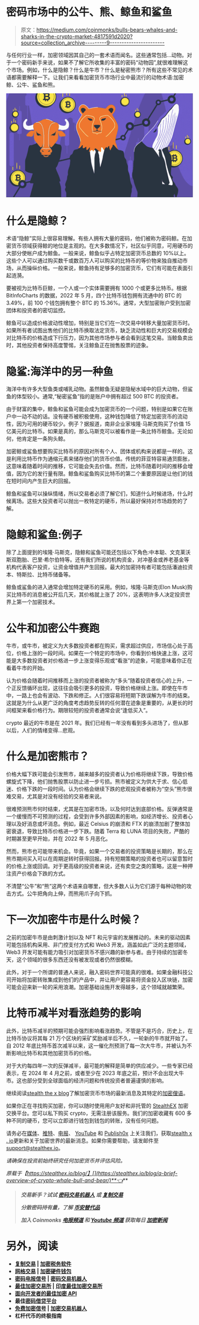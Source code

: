 # 密码市场中的公牛、熊、鲸鱼和鲨鱼

> 原文：<https://medium.com/coinmonks/bulls-bears-whales-and-sharks-in-the-crypto-market-4817591d2020?source=collection_archive---------9----------------------->

与任何行业一样，加密领域因其自己的一套术语而闻名。这些通常包括…动物。对于一个密码新手来说，如果不了解它所收集的丰富的密码“动物园”,就很难理解这个市场。例如，什么是隐鲸？什么是牛市？什么是秘密熊市？所有这些不常见的术语都需要解释一下。让我们来看看加密货币市场行业中最流行的动物术语:加密鲸、公牛、鲨鱼和熊。

![](img/747921665bab4c810970627b4c1050dc.png)

# 什么是隐鲸？

术语“隐鲸”实际上很容易理解。有些人拥有大量的密码，他们被称为密码鲸。在加密货币领域获得鲸的地位是主观的。在大多数情况下，社区似乎同意，可用硬币的大部分使帐户成为鲸鱼。一般来说，鲸鱼似乎占特定加密货币总数的 10%以上。这些个人可以通过购买数千或数百万人可以购买的比特币的等价物来独自推动市场，从而操纵价格。一般来说，鲸鱼持有足够多的加密货币，它们有可能在表面引起涟漪。

要被视为比特币巨鲸，一个人或一个实体需要拥有 1000 个或更多比特币。根据 BitInfoCharts 的数据，2022 年 5 月，四个比特币钱包拥有流通中的 BTC 的 3.49%，前 100 个钱包拥有整个 BTC 的 15.36%。通常，大型加密账户受到加密团体和投资者的密切监控。

鲸鱼可以造成价格波动性增加，特别是当它们在一次交易中转移大量加密货币时。如果所有者试图出售他们的比特币换取法定货币，缺乏流动性和巨大的交易规模会对比特币的价格造成下行压力，因为其他市场参与者会看到这笔交易。当鲸鱼卖出时，其他投资者保持高度警惕，关注鲸鱼正在抛售股票的迹象。

# 隐鲨:海洋中的另一种鱼

海洋中有许多大型鱼类或哺乳动物。虽然鲸鱼无疑是隐秘水域中的巨大动物，但鲨鱼的体型较小。通常,“秘密鲨鱼”指的是账户中拥有超过 500 BTC 的投资者。

由于财富的集中，鲸鱼和鲨鱼可能会成为加密货币的一个问题，特别是如果它在账户中一动不动的话。没有硬币被积极使用，这种钱包降低了特定加密货币的流动性，因为可用的硬币较少。例子？据报道，南非企业家埃隆·马斯克购买了价值 15 亿美元的比特币。如果是真的，那么马斯克可以被看作是一条比特币鲸鱼。无论如何，他肯定是一条狗头鲸。

加密鲸或鲨鱼想要购买比特币的原因对所有个人、团体或机构来说都是一样的。这是利用比特币作为通缩元素来储存他们的货币价值。传统的菲亚特容易通货膨胀，这意味着随着时间的推移，它可能会失去价值。然而，比特币随着时间的推移会增值，因为它的发行量有限。鲸鱼和鲨鱼购买比特币的第二个重要原因是让他们的钱在短时间内产生巨大的回报。

鲸鱼和鲨鱼可以操纵情绪，所以交易者必须了解它们，知道什么时候进场，什么时候离场。这些大投资者可以抛出一枚特定的硬币，所以最好保持对市场趋势的了解。

# 隐鲸和鲨鱼:例子

除了上面提到的埃隆·马斯克，隐鲸和鲨鱼可能还包括以下角色:中本聪、文克莱沃斯双胞胎、巴里·希尔伯特等。还有我们所说的机构资金，对冲基金或养老基金等机构代表客户投资，让资金增值并产生回报。最大的加密持有者可能包括潘迪拉资本、特斯拉、比特币储备等。

鲸鱼或鲨鱼的进入通常会增加特定硬币的采用。例如，埃隆·马斯克(Elon Musk)购买比特币的消息被公开后几天，其价格就上涨了 20%，这表明许多人决定投资世界上第一个加密技术。

# 公牛和加密公牛赛跑

牛市，或牛市，被定义为大多数投资者都在购买，需求超过供应，市场信心处于高位，价格上涨的一段时间。如果在一个特定的市场中，你看到价格快速上涨，这可能是大多数投资者对价格进一步上涨变得乐观或“看涨”的迹象，可能意味着你正在看着牛市的开始。

认为价格会随着时间推移而上涨的投资者被称为“多头”随着投资者信心的上升，一个正反馈循环出现，这往往会吸引更多的投资，导致价格继续上涨。即使在牛市中，一路上也会有波动、下跌和修正。人们很容易将短期下跌误解为牛市的结束。这就是为什么从更广泛的角度考虑趋势反转的任何潜在迹象是重要的，从更长的时间框架来看价格行为。期限较短的投资者通常会说“逢低买入”。

crypto 最近的牛市是在 2021 年。我们已经有一年没有看到多头进场了，但从那以后，人们的情绪变得…悲观。

# 什么是加密熊市？

价格大幅下跌可能会引发熊市，越来越多的投资者认为价格将继续下跌，导致价格螺旋式下降，他们抛售股票以防止进一步亏损。熊市被定义为供大于求、信心低迷、价格下跌的一段时间。认为价格会继续下跌的悲观投资者被称为“空头”熊市很难交易，尤其是对没有经验的交易者来说。

很难预测熊市何时结束，尤其是在加密市场，以及何时达到底部价格。反弹通常是一个缓慢而不可预测的过程，会受到许多外部因素的影响，如经济增长、投资者心理以及好消息或坏消息。例如，最近 Celsius 的崩溃和 FTX 的崩溃加剧了整体加密衰退，导致比特币价格进一步下跌。随着 Terra 和 LUNA 项目的失败，严酷的时期甚至更早开始，并在 2022 年 5 月恶化。

然而，熊市也可能带来机会。毕竟，如果一个交易者的投资策略是长期的，那么在熊市期间买入可以在周期逆转时获得回报。持有短期策略的投资者也可以留意暂时的价格上涨或回调。对于更高级的投资者来说，还有卖空之类的策略，这是一种押注资产价格会下跌的方式。

不清楚“公牛”和“熊”这两个术语来自哪里，但大多数人认为它们源于每种动物的攻击方式。公牛把角向上伸，而熊用爪子向下抓。

# 下一次加密牛市是什么时候？

之前的加密牛市是由刺激计划以及 NFT 和元宇宙的发展推动的。未来的驱动因素可能包括机构采用、非门控支付方式和 Web3 开发。涵盖如此广泛的主题领域，Web3 开发可能有能力吸引对加密货币不感兴趣的新参与者。由于持续的加密冬天，这个领域的很多东西还没有被发现或者仍然很模糊。

此外，对于一个所谓的普通人来说，融入密码世界可能真的很难。如果金融科技公司开始将加密转账集成到他们的产品中，并让用户更容易将资金投入区块链，加密可能会迎来新一轮的采用浪潮。加密基础设施开发得越多，这个领域就越繁荣。

# 比特币减半对看涨趋势的影响

此外，比特币减半的预期可能会强烈影响看涨趋势。不管是不是巧合，历史上，在比特币协议将其每 21 万个区块的采矿奖励减半后不久，一轮新的牛市就开始了。自 2012 年底比特币首次减半以来，这一催化剂预测了每一次大牛市，并被认为不断影响比特币和其他加密货币的价格。

对于大约每四年一次的反弹减半，最可能的解释是简单的供应减少。一些专家已经表示，在 2024 年 4 月之前，或者至少在 2023 年底之前，预计不会出现大牛市。这也部分受到全球面临的经济问题和传统投资者普遍谨慎的影响。

继续阅读[stealth the x blog](https://stealthex.io/blog/)了解加密货币市场的最新消息及其特定的[加密俚语](https://stealthex.io/blog/a-guide-to-popular-crypto-slang-terms-part-1-from-a-to-l/)。

如果你正在寻找购买加密，你可以随时使用用户友好和非托管的 [StealthEX](https://stealthex.io/) 加密交换平台。您可以私下购买 crypto，无需注册该服务。我们的加密收藏有 600 多种不同的硬币，您可以立即进行钱包到钱包的转账，没有任何问题。

请务必在[媒体](https://stealthex-io.medium.com/)、[推特](https://twitter.com/Stealthex_io)、[电报](https://t.me/StealthEX)、 [YouTube](https://www.youtube.com/channel/UCeES_XBesX76ge7xf1meuSw) 和 [Publish0x](https://www.publish0x.com/stealthex) 上关注我们，获取[stealth x . io](https://stealthex.io/)更新和关于加密世界的最新消息。如果你需要帮助，请发邮件至 support@stealthex.io。

*请确保在投资前始终研究任何加密货币并评估风险。*

*原载于【https://stealthex.io/blog/】[](https://stealthex.io/blog/a-brief-overview-of-crypto-whale-bull-and-bear/)**👈***

> ***交易新手？试试* [*密码交易机器人*](/coinmonks/crypto-trading-bot-c2ffce8acb2a) *或* [*复制交易*](/coinmonks/top-10-crypto-copy-trading-platforms-for-beginners-d0c37c7d698c)**
> 
> ***分散密码持有量，了解* [*币安替代品*](https://coincodecap.com/binance-alternatives)**
> 
> ***加入 Coinmonks* [*电报频道*](https://t.me/coincodecap) *和* [*Youtube 频道*](https://www.youtube.com/c/coinmonks/videos) *获取每日* [*加密新闻*](http://coincodecap.com/)**

# **另外，阅读**

*   **[复制交易](/coinmonks/top-10-crypto-copy-trading-platforms-for-beginners-d0c37c7d698c) | [加密税务软件](/coinmonks/crypto-tax-software-ed4b4810e338)**
*   **[网格交易](https://coincodecap.com/grid-trading) | [加密硬件钱包](/coinmonks/the-best-cryptocurrency-hardware-wallets-of-2020-e28b1c124069)**
*   **[密码电报信号](/coinmonks/top-3-telegram-channels-for-crypto-traders-in-2021-8385f4411ff4) | [密码交易机器人](/coinmonks/crypto-trading-bot-c2ffce8acb2a)**
*   **[最佳加密交易所](/coinmonks/crypto-exchange-dd2f9d6f3769) | [印度最佳加密交易所](/coinmonks/bitcoin-exchange-in-india-7f1fe79715c9)**
*   **[面向开发者的最佳加密 API](/coinmonks/best-crypto-apis-for-developers-5efe3a597a9f)**
*   **最佳[密码借贷平台](/coinmonks/top-5-crypto-lending-platforms-in-2020-that-you-need-to-know-a1b675cec3fa)**
*   **[免费加密信号](/coinmonks/free-crypto-signals-48b25e61a8da) | [加密交易机器人](/coinmonks/crypto-trading-bot-c2ffce8acb2a)**
*   **杠杆代币的终极指南**